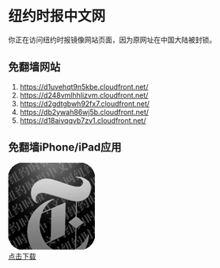 <h1>纽约时报中文网</h1>
<p>你正在访问纽约时报镜像网站页面，因为原网址在中国大陆被封锁。</p>
<h2>免翻墙网站</h2>
<ol>
<li><a href="https://d1uvehqt9n5kbe.cloudfront.net/" target="1">https://d1uvehqt9n5kbe.cloudfront.net/</a></li>
<li><a href="https://d248vmlhhlizvm.cloudfront.net/" target="2">https://d248vmlhhlizvm.cloudfront.net/</a></li>
<li><a href="https://d2gdtgbwh92fx7.cloudfront.net/" target="3">https://d2gdtgbwh92fx7.cloudfront.net/</a></li>
<li><a href="https://db2ywah86wj5b.cloudfront.net/" target="4">https://db2ywah86wj5b.cloudfront.net/</a></li>
<li><a href="https://d18aivqqvb7zv1.cloudfront.net/" target="5">https://d18aivqqvb7zv1.cloudfront.net/</a></li>
</ol>
<h2>免翻墙iPhone/iPad应用</h2>
<p>
	<a href="https://itunes.apple.com/cn/app/niu-yue-shi-bao-zhong-wen-wang/id807498298?mt=8">
		<img src="icon175x175.jpeg" />
		<br/>点击下载
	</a>
</p>